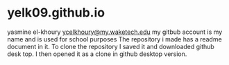 # yelk09.github.io
yasmine el-khoury     ycelkhoury@my.waketech.edu
my gitbub account is my name and is used for school purposes
The repository i made has a readme document in it. 
To clone the repository I saved it and downloaded github desk top. I then opened it as a clone in github desktop version. 
